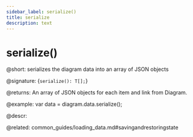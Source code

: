 ```yaml
---
sidebar_label: serialize()
title: serialize
description: text
---
```


# serialize()

@short: serializes the diagram data into an array of JSON objects

@signature: {`serialize(): T[];`}

@returns:
An array of JSON objects for each item and link from Diagram.

@example:
var data = diagram.data.serialize();

@descr:

@related:
common_guides/loading_data.md#savingandrestoringstate
